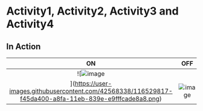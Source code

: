
# Activity1, Activity2, Activity3 and Activity4

## In Action

|ON|OFF|
|:--:|:--:|
|![![image](https://user-images.githubusercontent.com/80737226/116719967-497fdf80-a9f9-11eb-8035-adc7bf4b64b2.png)
](https://user-images.githubusercontent.com/42568338/116529817-f45da400-a8fa-11eb-839e-e9fffcade8a8.png)|![![image](https://user-images.githubusercontent.com/80737226/116719885-3240f200-a9f9-11eb-8b7d-513ed0bed9e9.png)](https://user-images.githubusercontent.com/42568338/116529877-05a6b080-a8fb-11eb-8b3b-73de91a48ff4.png)|

